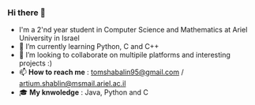 ### Hi there 👋

- I'm a 2'nd year student in Computer Science and Mathematics at Ariel University in Israel
- 🌱 I’m currently learning Python, C and C++
- 👯 I’m looking to collaborate on multipile platforms and interesting projects :)
- 📫 **How to reach me** : tomshabalin95@gmail.com / artium.shablin@msmail.ariel.ac.il
- :mortar_board: **My knwoledge** : Java, Python and C
